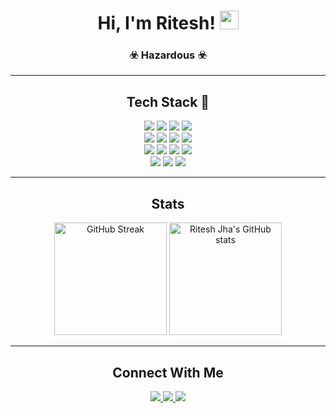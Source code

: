 <div align="center">

# Hi, I'm Ritesh! <img src="https://media.giphy.com/media/hvRJCLFzcasrR4ia7z/giphy.gif" width="30px">

### ☣️ Hazardous ☣️

---

## Tech Stack 🦾

<div>
    <img src="https://img.shields.io/badge/HTML-5C2D91?style=for-the-badge&logo=html5&logoColor=white" />
    <img src="https://img.shields.io/badge/CSS-000000?style=for-the-badge&logo=css3&logoColor=white" />
    <img src="https://img.shields.io/badge/JavaScript-F7DF1E?style=for-the-badge&logo=javascript&logoColor=black" />
    <img src="https://img.shields.io/badge/React-61DAFB?style=for-the-badge&logo=react&logoColor=black" />
</div>
<div>
    <img src="https://img.shields.io/badge/Node.js-339933?style=for-the-badge&logo=node.js&logoColor=white" />
    <img src="https://img.shields.io/badge/MongoDB-47A248?style=for-the-badge&logo=mongodb&logoColor=white" />
    <img src="https://img.shields.io/badge/C++-00599C?style=for-the-badge&logo=cplusplus&logoColor=white" />
    <img src="https://img.shields.io/badge/C-00599C?style=for-the-badge&logo=c&logoColor=white" />
</div>
<div>
    <img src="https://img.shields.io/badge/Python-3776AB?style=for-the-badge&logo=python&logoColor=white" />
    <img src="https://img.shields.io/badge/Java-007396?style=for-the-badge&logo=java&logoColor=white" />
    <img src="https://img.shields.io/badge/PugJS-ff8f00?style=for-the-badge&logo=pug&logoColor=white" />
    <img src="https://img.shields.io/badge/ExpressJS-000000?style=for-the-badge&logo=express&logoColor=white" />
</div>
<div>
    <img src="https://img.shields.io/badge/Firebase-FFCA28?style=for-the-badge&logo=firebase&logoColor=black" />
    <img src="https://img.shields.io/badge/Postman-F76935?style=for-the-badge&logo=postman&logoColor=white" />
    <img src="https://img.shields.io/badge/Kali%20Linux-557C94?style=for-the-badge&logo=kali-linux&logoColor=white" />
</div>

---

## Stats

<div>
    <img height="180em" src="https://github-readme-streak-stats.herokuapp.com/?user=RiteshJha912&theme=radical" alt="GitHub Streak" />     
    <img height="180em" src="https://github-readme-stats.vercel.app/api?username=RiteshJha912&show_icons=true&hide_title=true&hide=prs&count_private=true&theme=radical" alt="Ritesh Jha's GitHub stats" />
</div>

---

## Connect With Me 

<div>
    <a href="https://www.linkedin.com/in/ritesh-jha-aa490a286/" target="_blank">
        <img src="https://img.shields.io/badge/LinkedIn-0077B5?style=for-the-badge&logo=linkedin&logoColor=white" />
    </a>
    <a href="https://github.com/RiteshJha912" target="_blank">
        <img src="https://img.shields.io/badge/GitHub-181717?style=for-the-badge&logo=github&logoColor=white" />
    </a>
    <a href="https://about-ritesh.netlify.app" target="_blank">
        <img src="https://img.shields.io/badge/Portfolio-FF5722?style=for-the-badge&logo=google-chrome&logoColor=white" />
    </a>
</div>
</div>
